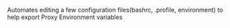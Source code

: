 Automates editing a few configuration files(bashrc, .profile, environment)  to help export Proxy Environment variables
